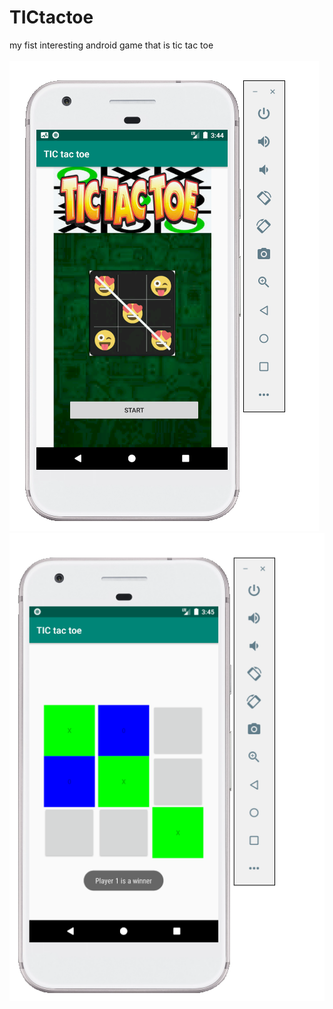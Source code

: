 # TICtactoe
my fist interesting android game that is tic tac toe
<br><br>
![alt text](https://github.com/yssharmasharma/TICtactoe/blob/master/tic1.png?raw=true)
![alt text](https://github.com/yssharmasharma/TICtactoe/blob/master/tic2.png?raw=true)
